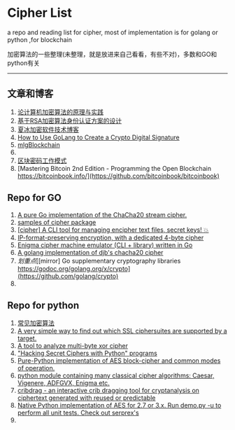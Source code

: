 # Cipher List
a repo and reading list for cipher, most of implementation is for golang or python ,for blockchain

加密算法的一些整理(未整理，就是放进来自己看看，有些不对)，多数和GO和python有关


---


## 文章和博客

1. [论计算机加密算法的原理与实践](https://zhuanlan.zhihu.com/p/21513964)
2. [基于RSA加密算法身份认证方案的设计](http://www.jiamisoft.com/blog/5905-rsajiamisuanfashenfenrenzheng.html)
3. [夏冰加密软件技术博客](http://www.jiamisoft.com/blog/category/jiamijishu)
4. [How to Use GoLang to Create a Crypto Digital Signature](https://mlgblockchain.com/crypto-signature.html)
5. [mlgBlockchain](https://mlgblockchain.com/index.html)
6. [](https://www.blockcypher.com)
7. [区块密码工作模式](https://zh.wikipedia.org/wiki/分组密码工作模式)
8. [Mastering Bitcoin 2nd Edition - Programming the Open Blockchain https://bitcoinbook.info/](https://github.com/bitcoinbook/bitcoinbook)

## Repo for GO
1. [A pure Go implementation of the ChaCha20 stream cipher.](https://github.com/codahale/chacha20)
2. [samples of cipher package](https://github.com/golang-samples/cipher)
3. [[cipher] A CLI tool for managing encipher text files, secret keys! 💥](https://github.com/coderhaoxin/cipher)
4. [IP-format-preserving encryption, with a dedicated 4-byte cipher](https://github.com/veorq/ipcrypt)
5. [Enigma cipher machine emulator (CLI + library) written in Go](https://github.com/emedvedev/enigma)
6. [A golang implementation of djb's chacha20 cipher](https://github.com/wsddn/go-chacha20)
7. *划重点*[[mirror] Go supplementary cryptography libraries https://godoc.org/golang.org/x/crypto](https://github.com/golang/crypto)
8. []()

## Repo for python

1. [常见加密算法](https://github.com/Lellansin/Cipher-examples)
2. [A very simple way to find out which SSL ciphersuites are supported by a target.](https://github.com/mozilla/cipherscan)
3. [A tool to analyze multi-byte xor cipher](https://github.com/hellman/xortool)
4. ["Hacking Secret Ciphers with Python" programs](https://github.com/asweigart/codebreaker)
5. [Pure-Python implementation of AES block-cipher and common modes of operation.](https://github.com/ricmoo/pyaes)
6. [python module containing many classical cipher algorithms: Caesar, Vigenere, ADFGVX, Enigma etc.](https://github.com/jameslyons/pycipher)
7. [cribdrag - an interactive crib dragging tool for cryptanalysis on ciphertext generated with reused or predictable](https://github.com/SpiderLabs/cribdrag)
8. [Native Python implementation of AES for 2.7 or 3.x. Run demo.py -u to perform all unit tests. Check out serprex's](https://github.com/caller9/pythonaes)
9. []()



